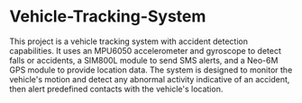 # Vehicle-Tracking-System
This project is a vehicle tracking system with accident detection capabilities. 
It uses an MPU6050 accelerometer and gyroscope to detect falls or accidents, a SIM800L module to send SMS alerts, and a Neo-6M GPS module to provide location data. The system is designed to monitor the vehicle's motion and detect any abnormal activity indicative of an accident, then alert predefined contacts with the vehicle's location.
